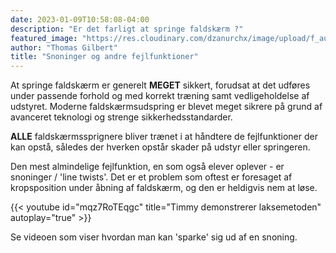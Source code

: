 ```yaml
---
date: 2023-01-09T10:58:08-04:00
description: "Er det farligt at springe faldskærm ?"
featured_image: "https://res.cloudinary.com/dzanurchx/image/upload/f_auto/v1666304125/hfksource/images/snoning_klpjq9.png"
author: "Thomas Gilbert"
title: "Snoninger og andre fejlfunktioner"
---
```

At springe faldskærm er generelt **MEGET** sikkert, forudsat at det udføres under passende forhold og med korrekt træning samt vedligeholdelse af udstyret. Moderne faldskærmsudspring er blevet meget sikrere på grund af avanceret teknologi og strenge sikkerhedsstandarder.

**ALLE** faldskærmssprignere bliver trænet i at håndtere de fejlfunktioner der kan opstå, således der hverken opstår skader på udstyr eller springeren. 

Den mest almindelige fejlfunktion, en som også elever oplever - er snoninger / 'line twists'. Det er et problem som oftest er foresaget af kropsposition under åbning af faldskærm, og den er heldigvis nem at løse.

{{< youtube id="mqz7RoTEqgc" title="Timmy demonstrerer laksemetoden" autoplay="true" >}}

Se videoen som viser hvordan man kan 'sparke' sig ud af en snoning. 
